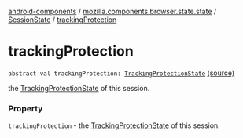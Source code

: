 [android-components](../../index.md) / [mozilla.components.browser.state.state](../index.md) / [SessionState](index.md) / [trackingProtection](./tracking-protection.md)

# trackingProtection

`abstract val trackingProtection: `[`TrackingProtectionState`](../-tracking-protection-state/index.md) [(source)](https://github.com/mozilla-mobile/android-components/blob/master/components/browser/state/src/main/java/mozilla/components/browser/state/state/SessionState.kt#L18)

the [TrackingProtectionState](../-tracking-protection-state/index.md) of this session.

### Property

`trackingProtection` - the [TrackingProtectionState](../-tracking-protection-state/index.md) of this session.